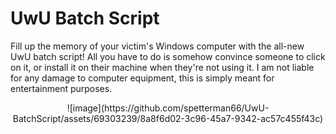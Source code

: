 # UwU Batch Script

Fill up the memory of your victim's Windows computer with the all-new UwU batch script! All you have to do is somehow convince someone to click on it, or install it on their machine when they're not using it. I am not liable for any damage to computer equipment, this is simply meant for entertainment purposes.
<div style="text-align:center">![image](https://github.com/spetterman66/UwU-BatchScript/assets/69303239/8a8f6d02-3c96-45a7-9342-ac57c455f43c)</div>
